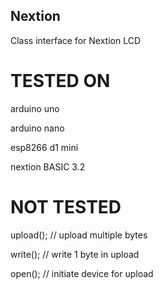 ## Nextion
Class interface for Nextion LCD

# TESTED ON

arduino uno

arduino nano

esp8266 d1 mini

nextion BASIC 3.2

# NOT TESTED

upload(); // upload multiple bytes

write(); // write 1 byte in upload

open(); // initiate device for upload 
